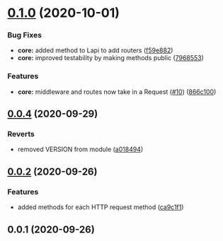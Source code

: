 # [0.1.0](https://github.com/LukeShay/lapi/compare/0.0.4...0.1.0) (2020-10-01)


### Bug Fixes

* **core:** added method to Lapi to add routers ([f59e882](https://github.com/LukeShay/lapi/commit/f59e88250c52c7562c7dbba964709533f858d500))
* **core:** improved testability by making methods public ([7968553](https://github.com/LukeShay/lapi/commit/79685539403b0f83a43fdc744627831adb92eee3))


### Features

* **core:** middleware and routes now take in a Request ([#10](https://github.com/LukeShay/lapi/issues/10)) ([866c100](https://github.com/LukeShay/lapi/commit/866c10031570be5442b6a322b45141bca1caee64))



## [0.0.4](https://github.com/LukeShay/lapi/compare/0.0.2...0.0.4) (2020-09-29)


### Reverts

* removed VERSION from module ([a018494](https://github.com/LukeShay/lapi/commit/a018494eca50a957e0848680008b468bac7d65a9))



## [0.0.2](https://github.com/LukeShay/lapi/compare/0.0.1...0.0.2) (2020-09-26)


### Features

* added methods for each HTTP request method ([ca9c1f1](https://github.com/LukeShay/lapi/commit/ca9c1f16a100e7e8af0b559e713f0410a91fff64))



## 0.0.1 (2020-09-26)



